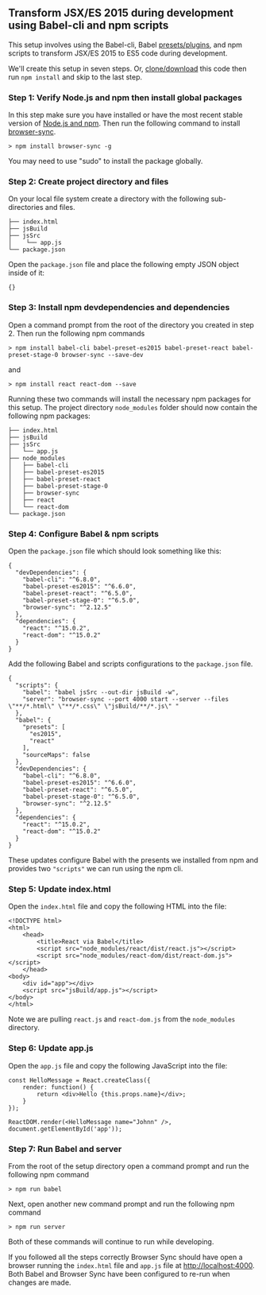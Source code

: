 ## Transform JSX/ES 2015 during development using Babel-cli and npm scripts

This setup involves using the Babel-cli, Babel [presets/plugins](http://babeljs.io/docs/plugins/), and npm scripts to transform JSX/ES 2015 to ES5 code during development.

We'll create this setup in seven steps. Or, [clone/download](https://github.com/codylindley/simple-react-babel-setup-4-webpages) this code then run `npm install` and skip to the last step.

### Step 1: Verify Node.js and npm then install global packages

In this step make sure you have installed or have the most recent stable version of [Node.js and npm](https://nodejs.org/en/). Then run the following command to install [browser-sync](https://www.browsersync.io/).

```
> npm install browser-sync -g
```

You may need to use "sudo" to install the package globally.

### Step 2: Create project directory and files

On your local file system create a directory with the following sub-directories and files.

```
├── index.html
├── jsBuild
├── jsSrc
│    └── app.js
└── package.json
```

Open the `package.json` file and place the following empty JSON object inside of it:

```
{}
```

### Step 3: Install npm devdependencies and dependencies

Open a command prompt from the root of the directory you created in step 2. Then run the following npm commands

```
> npm install babel-cli babel-preset-es2015 babel-preset-react babel-preset-stage-0 browser-sync --save-dev
```

and

```
> npm install react react-dom --save
```

Running these two commands will install the necessary npm packages for this setup. The project directory `node_modules` folder should now contain the following npm packages:

```
├── index.html
├── jsBuild
├── jsSrc
│   └── app.js
├── node_modules
│   ├── babel-cli
│   ├── babel-preset-es2015
│   ├── babel-preset-react
│   ├── babel-preset-stage-0
│   ├── browser-sync
│   ├── react
│   └── react-dom
└── package.json
```

### Step 4: Configure Babel & npm scripts

Open the `package.json` file which should look something like this:

```
{
  "devDependencies": {
    "babel-cli": "^6.8.0",
    "babel-preset-es2015": "^6.6.0",
    "babel-preset-react": "^6.5.0",
    "babel-preset-stage-0": "^6.5.0",
    "browser-sync": "^2.12.5"
  },
  "dependencies": {
    "react": "^15.0.2",
    "react-dom": "^15.0.2"
  }
}
```

Add the following Babel and scripts configurations to the `package.json` file.

```
{
  "scripts": {
    "babel": "babel jsSrc --out-dir jsBuild -w",
    "server": "browser-sync --port 4000 start --server --files \"**/*.html\" \"**/*.css\" \"jsBuild/**/*.js\" "
  },
  "babel": {
    "presets": [
      "es2015",
      "react"
    ],
    "sourceMaps": false
  },
  "devDependencies": {
    "babel-cli": "^6.8.0",
    "babel-preset-es2015": "^6.6.0",
    "babel-preset-react": "^6.5.0",
    "babel-preset-stage-0": "^6.5.0",
    "browser-sync": "^2.12.5"
  },
  "dependencies": {
    "react": "^15.0.2",
    "react-dom": "^15.0.2"
  }
}
```

These updates configure Babel with the presents we installed from npm and provides two `"scripts"` we can run using the npm cli.

### Step 5: Update index.html

Open the `index.html` file and copy the following HTML into the file:

```
<!DOCTYPE html>
<html>
    <head>
		<title>React via Babel</title>
        <script src="node_modules/react/dist/react.js"></script>
        <script src="node_modules/react-dom/dist/react-dom.js"></script>
    </head>
<body>
    <div id="app"></div>
	<script src="jsBuild/app.js"></script>
</body>
</html>
```

Note we are pulling `react.js` and `react-dom.js` from the `node_modules` directory.

### Step 6: Update app.js

Open the `app.js` file and copy the following JavaScript into the file:

```
const HelloMessage = React.createClass({
	render: function() {
		return <div>Hello {this.props.name}</div>;
	}
});

ReactDOM.render(<HelloMessage name="Johnn" />, document.getElementById('app'));
```

### Step 7: Run Babel and server

From the root of the setup directory open a command prompt and run the following npm command

```
> npm run babel
```

Next, open another new command prompt and run the following npm command

```
> npm run server
```

Both of these commands will continue to run while developing.

If you followed all the steps correctly Browser Sync should have open a browser running the `index.html` file and `app.js` file at [http://localhost:4000](http://localhost:4000). Both Babel and Browser Sync have been configured to re-run when changes are made.
